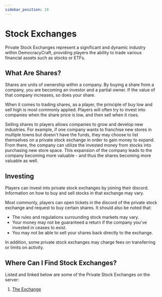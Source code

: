```yaml
---
sidebar_position: 10
---
```


# Stock Exchanges

Private Stock Exchanges represent a significant and dynamic industry within DemocracyCraft, providing players the ability to trade various financial assets such as stocks or ETFs.

## What Are Shares?

Shares are units of ownership within a company. By buying a share from a company, you are becoming an investor and a partial owner. If the value of that company increases, so does your share.

When it comes to trading shares, as a player, the principle of buy low and sell high is most commonly applied. Players will often try to invest into companies when the share price is low, and then sell when it rises.

Selling shares to players allows companies to grow and develop new industries. For example, if one company wants to franchise new stores in multiple towns but doesn't have the funds, they may choose to list themselves on a private stock exchange in order to gain money to expand. From there, the company can utilize the invested money from stocks into purchasing new store space. This expansion of the company leads to the company becoming more valuable - and thus the shares becoming more valuable as well.

## Investing

Players can invest into private stock exchanges by joining their discord. Information on how to buy and sell stocks in that exchange may vary.

Most commonly, players can open tickets in the discord of the private stock exchange and request to buy certain shares. It should also be noted that:

* The rules and regulations surrounding stock markets may vary.
* Your money may not be guaranteed a return if the company you've invested in ceases to exist.
* You may not be able to sell your shares back directly to the exchange.

In addition, some private stock exchanges may charge fees on transferring or limits on activity.

## Where Can I Find Stock Exchanges?

Listed and linked below are some of the Private Stock Exchanges on the server:

1. [The Exchange](https://discord.gg/HufTG6Cf8m)
